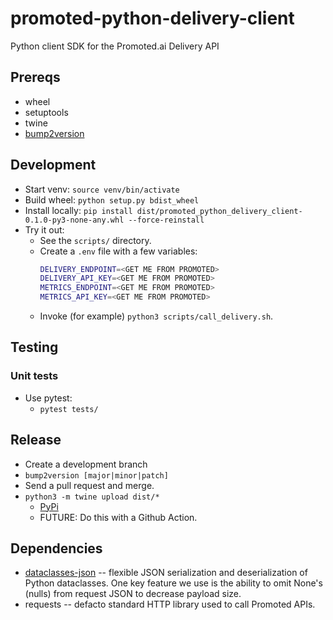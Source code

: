 # promoted-python-delivery-client

Python client SDK for the Promoted.ai Delivery API

## Prereqs

- wheel
- setuptools
- twine
- [bump2version](https://github.com/c4urself/bump2version/)

## Development

- Start venv: `source venv/bin/activate`
- Build wheel: `python setup.py bdist_wheel`
- Install locally: `pip install dist/promoted_python_delivery_client-0.1.0-py3-none-any.whl --force-reinstall`
- Try it out:
  - See the `scripts/` directory.
  - Create a `.env` file with a few variables:
    ```sh
    DELIVERY_ENDPOINT=<GET ME FROM PROMOTED>
    DELIVERY_API_KEY=<GET ME FROM PROMOTED>
    METRICS_ENDPOINT=<GET ME FROM PROMOTED>
    METRICS_API_KEY=<GET ME FROM PROMOTED>
    ```
  - Invoke (for example) `python3 scripts/call_delivery.sh`.

## Testing

### Unit tests

- Use pytest:
  - `pytest tests/`

## Release

- Create a development branch
- `bump2version [major|minor|patch]`
- Send a pull request and merge.
- `python3 -m twine upload dist/*`
  - [PyPi](https://pypi.org/project/promoted-python-delivery-client/)
  - FUTURE: Do this with a Github Action.

## Dependencies

- [dataclasses-json](https://github.com/lidatong/dataclasses-json) -- flexible JSON serialization and deserialization of Python dataclasses. One key feature we use is the ability to omit None's (nulls) from request JSON to decrease payload size.
- requests -- defacto standard HTTP library used to call Promoted APIs.
